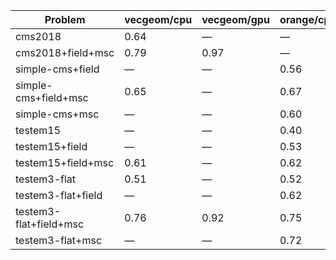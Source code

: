 | Problem                | vecgeom/cpu | vecgeom/gpu | orange/cpu | orange/gpu |
| ---------------------- | ----------- | ----------- | ---------- | ---------- |
| cms2018                |        0.64 |           — |          — |          — |
| cms2018+field+msc      |        0.79 |        0.97 |          — |          — |
| simple-cms+field       |           — |           — |       0.56 |          — |
| simple-cms+field+msc   |        0.65 |           — |       0.67 |          — |
| simple-cms+msc         |           — |           — |       0.60 |          — |
| testem15               |           — |           — |       0.40 |          — |
| testem15+field         |           — |           — |       0.53 |       0.63 |
| testem15+field+msc     |        0.61 |           — |       0.62 |          — |
| testem3-flat           |        0.51 |           — |       0.52 |          — |
| testem3-flat+field     |           — |           — |       0.62 |          — |
| testem3-flat+field+msc |        0.76 |        0.92 |       0.75 |       0.87 |
| testem3-flat+msc       |           — |           — |       0.72 |          — |
